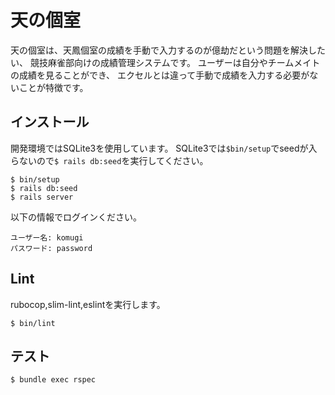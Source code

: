 # 天の個室

天の個室は、天鳳個室の成績を手動で入力するのが億劫だという問題を解決したい、
競技麻雀部向けの成績管理システムです。
ユーザーは自分やチームメイトの成績を見ることができ、
エクセルとは違って手動で成績を入力する必要がないことが特徴です。
## インストール

開発環境ではSQLite3を使用しています。
SQLite3では`$bin/setup`でseedが入らないので`$ rails db:seed`を実行してください。
```
$ bin/setup
$ rails db:seed
$ rails server
```

以下の情報でログインください。
```
ユーザー名: komugi
パスワード: password
```

## Lint
rubocop,slim-lint,eslintを実行します。
```
$ bin/lint
```

## テスト
```
$ bundle exec rspec
```
